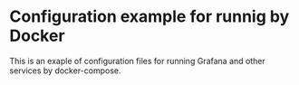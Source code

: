 # Configuration example for runnig by Docker
This is an exaple of configuration files for running Grafana and other services by docker-compose.
